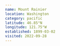 ```yaml
---
name: Mount Rainier
location: Washington
category: pacific
latitude: 46.85°N
longitude: 121.75°W
established: 1899-03-02
visited: 2022-09-28
---
```

